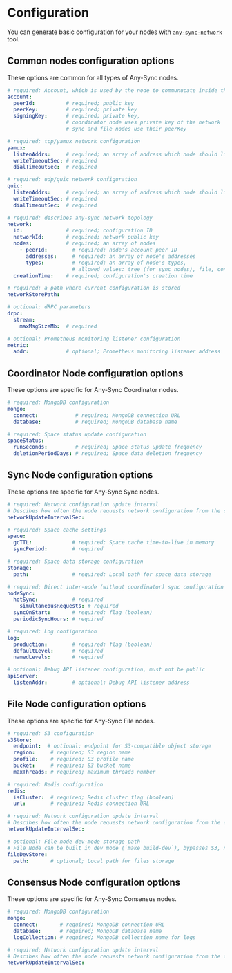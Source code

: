 # Configuration

You can generate basic configuration for your nodes with [`any-sync-network`](https://github.com/anyproto/any-sync-tools/tree/main/any-sync-network) tool.

## Common nodes configuration options

These options are common for all types of Any-Sync nodes.

```yaml
# required; Account, which is used by the node to communucate inside the network 
account: 
  peerId:          # required; public key
  peerKey:         # required; private key
  signingKey:      # required; private key, 
                   # coordinator node uses private key of the network
                   # sync and file nodes use their peerKey

# required; tcp/yamux network configuration
yamux:
  listenAddrs:     # required; an array of address which node should listen
  writeTimeoutSec: # required
  dialTimeoutSec:  # required

# required; udp/quic network configuration
quic:
  listenAddrs:     # required; an array of address which node should listen
  writeTimeoutSec: # required
  dialTimeoutSec:  # required

# required; describes any-sync network topology
network:
  id:              # required; configuration ID
  networkId:       # required; network public key
  nodes:           # required; an array of nodes
    - peerId:        # required; node's account peer ID
      addresses:     # required; an array of node's addresses
      types:         # required; an array of node's types,
                     # allowed values: tree (for sync nodes), file, consensus, coordinator
  creationTime:    # required; configuration's creation time

# required; a path where current configuration is stored
networkStorePath: 

# optional; dRPC parameters
drpc:
  stream:
    maxMsgSizeMb:  # required

# optional; Prometheus monitoring listener configuration
metric:
  addr:            # optional; Prometheus monitoring listener address
```

## Coordinator Node configuration options

These options are specific for Any-Sync Coordinator nodes.

```yaml
# required; MongoDB configuration
mongo:
  connect:            # required; MongoDB connection URL
  database:           # required; MongoDB database name

# required; Space status update configuration
spaceStatus:
  runSeconds:         # required; Space status update frequency
  deletionPeriodDays: # required; Space data deletion frequency
  ```

## Sync Node configuration options

These options are specific for Any-Sync Sync nodes.

```yaml
# required; Network configuration update interval
# Descibes how often the node requests network configuration from the coordinator node
networkUpdateIntervalSec: 

# required; Space cache settings
space:
  gcTTL:             # required; Space cache time-to-live in memory
  syncPeriod:        # required

# required; Space data storage configuration
storage:
  path:              # required; Local path for space data storage

# required; Direct inter-node (without coordinator) sync configuration
nodeSync:
  hotSync:           # required
    simultaneousRequests: # required
  syncOnStart:       # required; flag (boolean)
  periodicSyncHours: # required

# required; Log configuration
log:
  production:        # required; flag (boolean)
  defaultLevel:      # required
  namedLevels:       # required

# optional; Debug API listener configuration, must not be public
apiServer:
  listenAddr:        # optional; Debug API listener address
```

## File Node configuration options

These options are specific for Any-Sync File nodes.

```yaml
# required; S3 configuration
s3Store:
  endpoint:  # optional; endpoint for S3-compatible object storage
  region:     # required; S3 region name
  profile:    # required; S3 profile name
  bucket:     # required; S3 bucket name
  maxThreads: # required; maximum threads number

# required; Redis configuration
redis:
  isCluster:  # required; Redis cluster flag (boolean)
  url:        # required; Redis connection URL

# required; Network configuration update interval
# Descibes how often the node requests network configuration from the coordinator node
networkUpdateIntervalSec:

# optional; File node dev-mode storage path
# File Node can be built in dev mode (`make build-dev`), bypasses S3, not reliable
fileDevStore:
  path:       # optional; Local path for files storage
```
## Consensus Node configuration options

These options are specific for Any-Sync Consensus nodes.

```yaml
# required; MongoDB configuration
mongo:
  connect:       # required; MongoDB connection URL
  database:      # required; MongoDB database name
  logCollection: # required; MongoDB collection name for logs

# required; Network configuration update interval
# Descibes how often the node requests network configuration from the coordinator node
networkUpdateIntervalSec: 
```